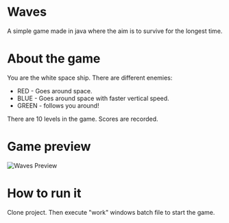 # Waves
A simple game made in java where the aim is to survive for the longest time.

# About the game
You are the white space ship.
There are different enemies:
* RED - Goes around space.
* BLUE - Goes around space with faster vertical speed.
* GREEN - follows you around!

There are 10 levels in the game. Scores are recorded.

# Game preview
![Waves Preview](https://github.com/ColdCoffee21/Waves/blob/master/Waves.gif)


# How to run it
Clone project. Then execute "work" windows batch file to start the game.
